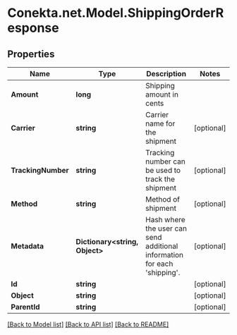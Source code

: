 # Conekta.net.Model.ShippingOrderResponse

## Properties

Name | Type | Description | Notes
------------ | ------------- | ------------- | -------------
**Amount** | **long** | Shipping amount in cents | 
**Carrier** | **string** | Carrier name for the shipment | [optional] 
**TrackingNumber** | **string** | Tracking number can be used to track the shipment | [optional] 
**Method** | **string** | Method of shipment | [optional] 
**Metadata** | **Dictionary&lt;string, Object&gt;** | Hash where the user can send additional information for each &#39;shipping&#39;. | [optional] 
**Id** | **string** |  | [optional] 
**Object** | **string** |  | [optional] 
**ParentId** | **string** |  | [optional] 

[[Back to Model list]](../README.md#documentation-for-models) [[Back to API list]](../README.md#documentation-for-api-endpoints) [[Back to README]](../README.md)

